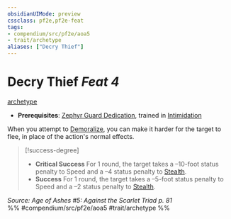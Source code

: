 ```yaml
---
obsidianUIMode: preview
cssclass: pf2e,pf2e-feat
tags:
- compendium/src/pf2e/aoa5
- trait/archetype
aliases: ["Decry Thief"]
---
```

# Decry Thief  *Feat 4*  
[archetype](/rules/traits/archetype.md)  

- **Prerequisites**: [Zephyr Guard Dedication](/compendium/feats/zephyr-guard-dedication-aoa5.md), trained in [Intimidation](/compendium/skills.md#Intimidation)

When you attempt to [Demoralize](/rules/actions/demoralize.md), you can make it harder for the target to flee, in place of the action's normal effects.

> [!success-degree] 
> - **Critical Success** For 1 round, the target takes a –10-foot status penalty to Speed and a –4 status penalty to [Stealth](/compendium/skills.md#Stealth).
> - **Success** For 1 round, the target takes a –5-foot status penalty to Speed and a –2 status penalty to [Stealth](/compendium/skills.md#Stealth).

*Source: Age of Ashes #5: Against the Scarlet Triad p. 81*  
%% #compendium/src/pf2e/aoa5 #trait/archetype %%